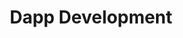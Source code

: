---
home: true
heroText: Dapp Development
heroImage: /images/logo.svg
title: Dapp Development
actions: 
  - text: Introduction
    link:  /pl/dapp/Introduction
    type: secondary
  - text: UnitDomains Lib
    link: /pl/dapp/UnitDomainsLib
    type: secondary
  - text: Use of the UnitDomains Lib
    link: /pl/dapp/WorkingWithUnitDomains
    type: secondary
  - text: Domain resolution
    link: /pl/dapp/ResolvingNames
    type: secondary
  - text: Domain information
    link: /pl/dapp/DomainInfos
    type: secondary
    
footer: Copyright © 2022 unit.domains All Rights Reserved.
---